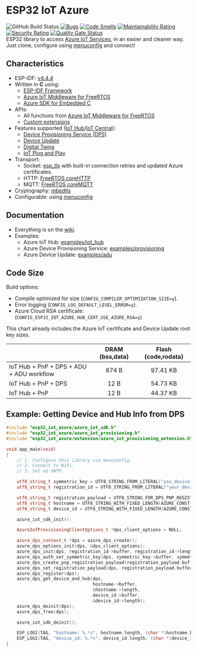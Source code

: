 # ESP32 IoT Azure

![GitHub Build Status](https://github.com/gfurtadoalmeida/esp32-iot-azure/actions/workflows/build.yml/badge.svg) [![Bugs](https://sonarcloud.io/api/project_badges/measure?project=esp32_iot_azure&metric=bugs)](https://sonarcloud.io/summary/new_code?id=esp32_iot_azure) [![Code Smells](https://sonarcloud.io/api/project_badges/measure?project=esp32_iot_azure&metric=code_smells)](https://sonarcloud.io/summary/new_code?id=esp32_iot_azure) [![Maintainability Rating](https://sonarcloud.io/api/project_badges/measure?project=esp32_iot_azure&metric=sqale_rating)](https://sonarcloud.io/summary/new_code?id=esp32_iot_azure) [![Security Rating](https://sonarcloud.io/api/project_badges/measure?project=esp32_iot_azure&metric=security_rating)](https://sonarcloud.io/summary/new_code?id=esp32_iot_azure) [![Quality Gate Status](https://sonarcloud.io/api/project_badges/measure?project=esp32_iot_azure&metric=alert_status)](https://sonarcloud.io/summary/new_code?id=esp32_iot_azure)  
ESP32 library to access [Azure IoT Services](https://azure.microsoft.com/en-us/solutions/iot), in an easier and cleaner way.  
Just clone, configure using [menuconfig](https://docs.espressif.com/projects/esp-idf/en/latest/esp32/api-reference/kconfig.html) and connect!  

## Characteristics

* ESP-IDF: [v4.4.4](https://docs.espressif.com/projects/esp-idf/en/v4.4.4/esp32/index.html)
* Written in **C** using:
   * [ESP-IDF Framework](https://github.com/espressif/esp-idf)
   * [Azure IoT Middleware for FreeRTOS](https://github.com/Azure/azure-iot-middleware-freertos)
   * [Azure SDK for Embedded C](https://github.com/Azure/azure-sdk-for-c)
* APIs: 
   * All functions from [Azure IoT Middleware for FreeRTOS](https://github.com/Azure/azure-iot-middleware-freertos)
   * [Custom extensions](/components/esp32_iot_azure/include/esp32_iot_azure/extension/)
* Features supported ([IoT Hub](https://learn.microsoft.com/en-us/azure/iot-hub/)/[IoT Central](https://learn.microsoft.com/en-us/azure/iot-central/)):
    * [Device Provisioning Service (DPS)](https://learn.microsoft.com/en-us/azure/iot-dps/)
    * [Device Update](https://learn.microsoft.com/en-us/azure/iot-hub-device-update/)
    * [Digital Twins](https://learn.microsoft.com/en-us/azure/digital-twins/)
    * [IoT Plug and Play](https://learn.microsoft.com/en-us/azure/iot-develop/overview-iot-plug-and-play)
* Transport: 
  * Socket: [esp_tls](https://docs.espressif.com/projects/esp-idf/en/latest/esp32/api-reference/protocols/esp_tls.html) with built-in connection retries and updated Azure certificates.
  * HTTP: [FreeRTOS coreHTTP](https://github.com/FreeRTOS/coreHTTP)
  * MQTT: [FreeRTOS coreMQTT](https://github.com/FreeRTOS/coreMQTT)
* Cryptography: [mbedtls](https://docs.espressif.com/projects/esp-idf/en/latest/esp32/api-reference/protocols/mbedtls.html)
* Configurable: using [menuconfig](https://docs.espressif.com/projects/esp-idf/en/latest/esp32/api-reference/kconfig.html)

## Documentation

* Everything is on the [wiki](https://github.com/gfurtadoalmeida/esp32-project-template/wiki).
* Examples:
  * Azure IoT Hub: [examples/iot_hub](/main/examples/iot_hub)
  * Azure Device Provisioning Service: [examples/provisioning](/main/examples/provisioning)
  * Azure Device Update: [examples/adu](/main/examples/adu)

## Code Size

Build options:

* Compile optimized for size (`CONFIG_COMPILER_OPTIMIZATION_SIZE=y`).
* Error logging (`CONFIG_LOG_DEFAULT_LEVEL_ERROR=y`).
* Azure Cloud RSA certificate: (`CONFIG_ESP32_IOT_AZURE_HUB_CERT_USE_AZURE_RSA=y`)

This chart already includes the Azure IoT certificate and Device Update root key sizes.

| | DRAM (bss,data) | Flash (code,rodata) |
|-|:-:|:-:|
| IoT Hub + PnP + DPS + ADU + ADU workflow | 874 B | 97.41 KB |
| IoT Hub + PnP + DPS | 12 B | 54.73 KB |
| IoT Hub + PnP | 12 B | 44.37 KB |

## Example: Getting Device and Hub Info from DPS

```cpp
#include "esp32_iot_azure/azure_iot_sdk.h"
#include "esp32_iot_azure/azure_iot_provisioning.h"
#include "esp32_iot_azure/extension/azure_iot_provisioning_extension.h"

void app_main(void)
{
    // 1. Configure this library via menuconfig.
    // 2. Connect to WiFi.
    // 3. Set up SNTP.

    utf8_string_t symmetric_key = UTF8_STRING_FROM_LITERAL("you_device_enrollment_symmetric_key");
    utf8_string_t registration_id = UTF8_STRING_FROM_LITERAL("your_device_registration_id");

    utf8_string_t registration_payload = UTF8_STRING_FOR_DPS_PNP_REGISTRATION_PAYLOAD();
    utf8_string_t hostname = UTF8_STRING_WITH_FIXED_LENGTH(AZURE_CONST_HOSTNAME_MAX_LENGTH);
    utf8_string_t device_id = UTF8_STRING_WITH_FIXED_LENGTH(AZURE_CONST_DEVICE_ID_MAX_LENGTH);

    azure_iot_sdk_init();

    AzureIoTProvisioningClientOptions_t *dps_client_options = NULL;

    azure_dps_context_t *dps = azure_dps_create();
    azure_dps_options_init(dps, &dps_client_options);
    azure_dps_init(dps, registration_id->buffer, registration_id->length);
    azure_dps_auth_set_symmetric_key(dps, symmetric_key->buffer, symmetric_key->length);
    azure_dps_create_pnp_registration_payload(registration_payload.buffer, &registration_payload.length);
    azure_dps_set_registration_payload(dps, registration_payload.buffer, registration_payload.length);
    azure_dps_register(dps);
    azure_dps_get_device_and_hub(dps,
                                 hostname->buffer,
                                 &hostname->length,
                                 device_id->buffer,
                                 &device_id->length);
    azure_dps_deinit(dps);
    azure_dps_free(dps);

    azure_iot_sdk_deinit();

    ESP_LOGI(TAG, "hostname: %.*s", hostname.length, (char *)hostname.buffer);
    ESP_LOGI(TAG, "device_id: %.*s", device_id.length, (char *)device_id.buffer);
}
```

